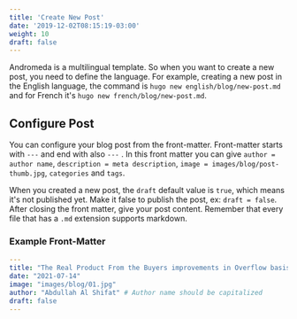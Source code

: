 ```yaml
---
title: 'Create New Post'
date: '2019-12-02T08:15:19-03:00'
weight: 10
draft: false
---
```


Andromeda is a multilingual template. So when you want to create a new post, you need to define the language. For example, creating a new post in the English language, the command is `hugo new english/blog/new-post.md` and for French it's `hugo new french/blog/new-post.md`.

## Configure Post

You can configure your blog post from the front-matter. Front-matter starts with `---` and end with also `---` . In this front matter you can give `author = author name`, `description = meta description`, `image = images/blog/post-thumb.jpg`, `categories` and `tags`.

When you created a new post, the `draft` default value is `true`, which means it's not published yet. Make it false to publish the post, ex: `draft = false`.
After closing the front matter, give your post content. Remember that every file that has a `.md` extension supports markdown.

### Example Front-Matter

```yml
---
title: "The Real Product From the Buyers improvements in Overflow basis."
date: "2021-07-14"
image: "images/blog/01.jpg"
author: "Abdullah Al Shifat" # Author name should be capitalized
draft: false
---
```